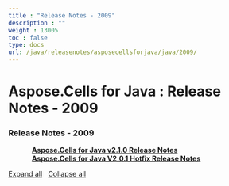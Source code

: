 ```yaml
---
title : "Release Notes - 2009" 
description : "" 
weight : 13005 
toc : false
type: docs
url: /java/releasenotes/asposecellsforjava/java/2009/
---
```


# Aspose.Cells for Java : Release Notes - 2009


### Release Notes - 2009

&nbsp;&nbsp;&nbsp;&nbsp;&nbsp;&nbsp;&nbsp;&nbsp;&nbsp;&nbsp;&nbsp;&nbsp;[**Aspose.Cells for Java v2.1.0 Release Notes**](https://docs2.aspose.com/cells/java/releasenotes/asposecellsforjava/java/2009/aspose.cells+for+java+v2.1.0+release+notes)    
&nbsp;&nbsp;&nbsp;&nbsp;&nbsp;&nbsp;&nbsp;&nbsp;&nbsp;&nbsp;&nbsp;&nbsp;[**Aspose.Cells for Java V2.0.1 Hotfix Release Notes**](https://docs2.aspose.com/cells/java/releasenotes/asposecellsforjava/java/2009/aspose.cells+for+java+v2.0.1+hotfix+release+notes)    

[Expand all](#)   [Collapse all](#)

           

